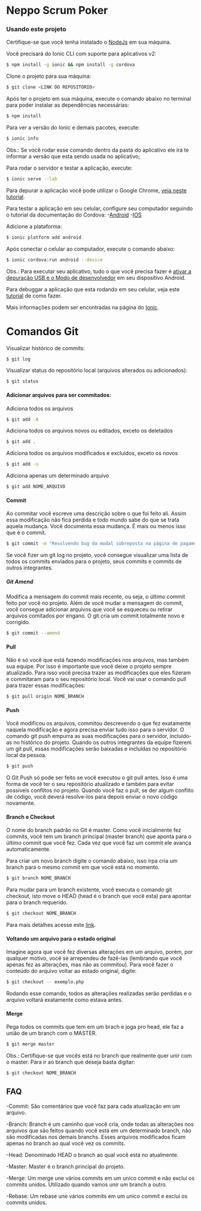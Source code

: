 Neppo Scrum Poker
=====================

### Usando este projeto

Certifique-se que você tenha instalado o [NodeJs](https://nodejs.org/en/download/) em sua máquina.

Você precisará do Ionic CLI com suporte para aplicativos v2:
```bash
$ npm install -g ionic && npm install -g cordova
```

Clone o projeto para sua máquina:
```bash
$ git clone <LINK DO REPOSITÓRIO>
```

Após ter o projeto em sua máquina, execute o comando abaixo no terminal para poder instalar as dependências necessárias:
```bash
$ npm install
```

Para ver a versão do Ionic e demais pacotes, execute:
```bash
$ ionic info
```
Obs.: Se você rodar esse comando dentro da pasta do aplicativo ele irá te informar a versão que esta sendo usada no aplicativo;

Para rodar o servidor e testar a aplicação, execute:
```bash
$ ionic serve --lab
```

Para depurar a aplicação você pode utilizar o Google Chrome, [veja neste tutorial](http://www.devmedia.com.br/depurando-javascript-com-google-chrome/28367).

Para testar a aplicação em seu celular, configure seu computador seguindo o tutorial da documentação do Cordova:
-[Android](https://cordova.apache.org/docs/en/latest/guide/platforms/android/)
-[IOS](https://cordova.apache.org/docs/en/latest/guide/platforms/ios/)

Adicione a plataforma:
```bash
$ ionic platform add android
```

Após conectar o celular ao computador, execute o comando abaixo:
```bash
$ ionic cordova:run android --device
```
Obs.: Para executar seu aplicativo, tudo o que você precisa fazer é [ativar a depuração USB e o Modo de desenvolvedor](https://developer.android.com/studio/run/device.html#developer-device-options) em seu dispositivo Android.

Para debuggar a aplicação que esta rodando em seu celular, veja este [tutorial](https://www.codeproject.com/Tips/1030830/Debug-Ionic-Android-Application-On-Mobile-Devices) de como fazer.

Mais informações podem ser encontradas na página do [Ionic](http://ionicframework.com/docs/v2/getting-started/).

# Comandos Git

Visualizar histórico de commits:
```bash
$ git log
```

Visualizar status do repositório local (arquivos alterados ou adicionados):
```bash
$ git status
```

#### Adicionar arquivos para ser commitados:
Adiciona todos os arquivos
```bash
$ git add -A
```
Adiciona todos os arquivos novos ou editados, exceto os deletados
```bash
$ git add .
```
Adiciona todos os arquivos modificados e excluidos, exceto os novos
```bash
$ git add -u
```
Adiciona apenas um determinado arquivo
```bash
$ git add NOME_ARQUIVO
```

#### Commit
Ao commitar você escreve uma descrição sobre o que foi feito ali. Assim essa modificação não fica perdida e todo mundo sabe do que se trata aquela mudança. Você documenta essa mudança. É mais ou menos isso que é o commit.
```bash
$ git commit -m "Resolvendo bug da modal sobreposta na página de pagamentos."
```

Se você fizer um git log no projeto, você consegue visualizar uma lista de todos os commits enviados para o projeto, seus commits e commits de outros integrantes.

##### Git Amend
Modifica a mensagem do commit mais recente, ou seja, o último commit feito por você no projeto. Além de você mudar a mensagem do commit, você consegue adicionar arquivos que você se esqueceu ou retirar arquivos comitados por engano. O git cria um commit totalmente novo e corrigido.
```bash
$ git commit --amend
```

#### Pull
Não é só você que está fazendo modificações nos arquivos, mas também sua equipe. Por isso é importante que você deixe o projeto sempre atualizado. Para isso você precisa trazer as modificações que eles fizeram e commitaram para o seu repositório local. Você vai usar o comando pull para trazer essas modificações:
```bash
$ git pull origin NOME_BRANCH
```

#### Push
Você modificou os arquivos, commitou descrevendo o que fez exatamente naquela modificação e agora precisa enviar tudo isso para o servidor. O comando git push empurra as suas modificações para o servidor, incluido-as no histórico do projeto. Quando os outros integrantes da equipe fizerem um git pull, essas modificações serão baixadas e incluídas no repositório local da pessoa.
```bash
$ git push
```

O Git Push só pode ser feito se você executou o git pull antes. Isso é uma forma de você ter o seu repositório atualizado e também para evitar possíveis conflitos no projeto. Quando você faz o pull, se der algum conflito de código, você deverá resolve-los para depois enviar o novo código novamente.

#### Branch e Checkout
O nome do branch padrão no Git é master. Como você inicialmente fez commits, você tem um branch principal (master branch) que aponta para o último commit que você fez. Cada vez que você faz um commit ele avança automaticamente.

Para criar um novo branch digite o comando abaixo, isso irpa cria um branch para o mesmo commit em que você está no momento.
```bash
$ git branch NOME_BRANCH
```

Para mudar para um branch existente, você executa o comando git checkout, isto move o HEAD (head é o branch que você esta) para apontar para o branch requerido.
```bash
$ git checkout NOME_BRANCH
```

Para mais detalhes acesse este [link](https://git-scm.com/book/pt-br/v1/Ramifica%C3%A7%C3%A3o-Branching-no-Git-O-que-%C3%A9-um-Branch).

#### Voltando um arquivo para o estado original
Imagine agora que você fez diversas alterações em um arquivo, porém, por qualquer motivo, você se arrependeu de fazê-las (lembrando que você apenas fez as alterações, mas não as commitou). Para você fazer o conteúdo do arquivo voltar ao estado original, digite:
```bash
$ git checkout -- exemplo.php
```
Rodando esse comando, todos as alterações realizadas serão perdidas e o arquivo voltará exatamente como estava antes.

#### Merge
Pega todos os commits que tem em um brach e joga pro head, ele faz a união de um branch com o MASTER.
```bash
$ git merge master
```
Obs.: Certifique-se que vocês está no branch que realmente quer unir com o master. Para ir ao branch que deseja basta digitar:
```bash
$ git checkout NOME_BRANCH
```

## FAQ
-Commit:
São comentários que você faz para cada atualização em um arquivo.

-Branch:
Branch é um caminho que você cria, onde todas as alterações nos arquivos que são feitos quando você está em um determinado branch, não são modificadas nos demais branchs. Esses arquivos modificados ficam apenas no branch ao qual você vez os commits.

-Head:
Denominado HEAD o branch ao qual você está no atualmente.

-Master:
Master é o branch principal do projeto.

-Merge:
Um merge une vários commits em um unico commit e não exclui os commits unidos. Utilizado quando vamos unir um branch a outro.

-Rebase:
Um rebase une vários commits em um unico commit e exclui os commits unidos.
